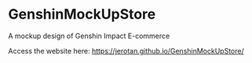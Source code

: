 # GenshinMockUpStore
A mockup design of Genshin Impact E-commerce


Access the website here: https://jerotan.github.io/GenshinMockUpStore/
